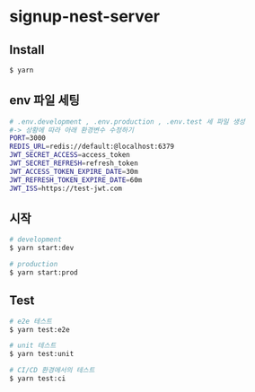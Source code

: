 # signup-nest-server

## Install

```bash
$ yarn
```

## env 파일 세팅

```bash
# .env.development , .env.production , .env.test 세 파일 생성
#-> 상황에 따라 아래 환경변수 수정하기
PORT=3000
REDIS_URL=redis://default:@localhost:6379
JWT_SECRET_ACCESS=access_token
JWT_SECRET_REFRESH=refresh_token
JWT_ACCESS_TOKEN_EXPIRE_DATE=30m
JWT_REFRESH_TOKEN_EXPIRE_DATE=60m
JWT_ISS=https://test-jwt.com

```

## 시작

```bash
# development
$ yarn start:dev

# production
$ yarn start:prod
```

## Test

```bash
# e2e 테스트
$ yarn test:e2e

# unit 테스트
$ yarn test:unit

# CI/CD 환경에서의 테스트
$ yarn test:ci
```

